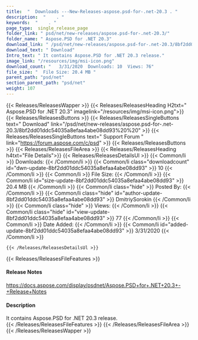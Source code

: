 ```yaml
---
title:  "  Downloads ---New-Releases-aspose.psd-for-.net-20.3 . " 
description:  "    . " 
keywords:  "    . " 
page_type:  single_release_page
folder_link: " psd/net/new-releases/aspose.psd-for-.net-20.3/"
folder_name: " Aspose.PSD for .NET 20.3"
download_link: " /psd/net/new-releases/aspose.psd-for-.net-20.3/8bf2dd01ddc54035a8efaa4abe08dd93"
download_text: " Download"
Intro_text: " It contains Aspose.PSD for .NET 20.3 release."
image_link: "/resources/img/msi-icon.png"
download_count: "   3/31/2020  Downloads: 10  Views: 76"
file_size: "  File Size: 20.4 MB "
parent_path: "psd/net"
section_parent_path: "psd/net"
weight: 107
---
```


{{< Releases/ReleasesWapper >}}
  {{< Releases/ReleasesHeading H2txt=" Aspose.PSD for .NET 20.3" imagelink="/resources/img/msi-icon.png">}}
  {{< Releases/ReleasesButtons >}}
    {{< Releases/ReleasesSingleButtons text=" Download" link="/psd/net/new-releases/aspose.psd-for-.net-20.3/8bf2dd01ddc54035a8efaa4abe08dd93%20%20" >}}
    {{< Releases/ReleasesSingleButtons text=" Support Forum " link="https://forum.aspose.com/c/psd" >}}
  {{< Releases/ReleasesButtons >}}
  {{< Releases/ReleasesFileArea >}}
    {{< Releases/ReleasesHeading h4txt="File Details">}}
    {{< Releases/ReleasesDetailsUl >}}
            {{< Common/li  >}} Downloads: {{< /Common/li >}} 
      {{< Common/li class="downloadcount" id="dwn-update-8bf2dd01ddc54035a8efaa4abe08dd93" >}} 10 {{< /Common/li >}} 
      {{< Common/li  >}} File Size: {{< /Common/li >}} 
      {{< Common/li id="size-update-8bf2dd01ddc54035a8efaa4abe08dd93" >}} 20.4 MB {{< /Common/li >}} 
      {{< Common/li  class="hide" >}} Posted By: {{< /Common/li >}} 
      {{< Common/li class="hide" id="author-update-8bf2dd01ddc54035a8efaa4abe08dd93" >}} DmitriySorokin {{< /Common/li >}} 
      {{< Common/li class="hide"  >}} Views: {{< /Common/li >}} 
      {{< Common/li class="hide" id="view-update-8bf2dd01ddc54035a8efaa4abe08dd93" >}} 77 {{< /Common/li >}} 
      {{< Common/li  >}} Date Added: {{< /Common/li >}} 
      {{< Common/li id="added-update-8bf2dd01ddc54035a8efaa4abe08dd93" >}} 3/31/2020 {{< /Common/li >}} 

    {{< /Releases/ReleasesDetailsUl >}}

  {{< Releases/ReleasesFileFeatures >}}
      <h4>Release Notes</h4><div><a href="https://docs.aspose.com/display/psdnet/Aspose.PSD+for+.NET+20.3+-+Release+Notes">https://docs.aspose.com/display/psdnet/Aspose.PSD+for+.NET+20.3+-+Release+Notes</a></div><h4>Description</h4><div class="HTMLDescription">It contains Aspose.PSD for .NET 20.3 release.</div>
  {{< /Releases/ReleasesFileFeatures >}}
 {{< /Releases/ReleasesFileArea >}}
{{< /Releases/ReleasesWapper >}}


